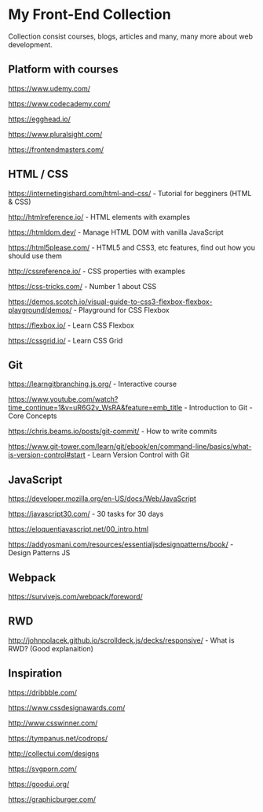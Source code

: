 # My  Front-End Collection
Collection consist courses, blogs, articles and many, many more about web development.

## Platform with courses

https://www.udemy.com/

https://www.codecademy.com/

https://egghead.io/

https://www.pluralsight.com/

https://frontendmasters.com/

## HTML / CSS

https://internetingishard.com/html-and-css/ - Tutorial for begginers (HTML & CSS)

http://htmlreference.io/ - HTML elements with examples

https://htmldom.dev/ - Manage HTML DOM with vanilla JavaScript

https://html5please.com/ - HTML5 and CSS3, etc features, find out how you should use them

http://cssreference.io/ - CSS properties with examples

https://css-tricks.com/ - Number 1 about CSS

https://demos.scotch.io/visual-guide-to-css3-flexbox-flexbox-playground/demos/ - Playground for CSS Flexbox

https://flexbox.io/ - Learn CSS Flexbox

https://cssgrid.io/ - Learn CSS Grid

## Git

https://learngitbranching.js.org/ - Interactive course

https://www.youtube.com/watch?time_continue=1&v=uR6G2v_WsRA&feature=emb_title - Introduction to Git - Core Concepts

https://chris.beams.io/posts/git-commit/ - How to write commits

https://www.git-tower.com/learn/git/ebook/en/command-line/basics/what-is-version-control#start - Learn Version Control with Git

## JavaScript

https://developer.mozilla.org/en-US/docs/Web/JavaScript

https://javascript30.com/ - 30 tasks for 30 days

https://eloquentjavascript.net/00_intro.html

https://addyosmani.com/resources/essentialjsdesignpatterns/book/ - Design Patterns JS

## Webpack

https://survivejs.com/webpack/foreword/

## RWD

http://johnpolacek.github.io/scrolldeck.js/decks/responsive/ - What is RWD? (Good explanaition)

## Inspiration

https://dribbble.com/

https://www.cssdesignawards.com/ 

http://www.csswinner.com/

https://tympanus.net/codrops/

http://collectui.com/designs

https://svgporn.com/

https://goodui.org/

https://graphicburger.com/
